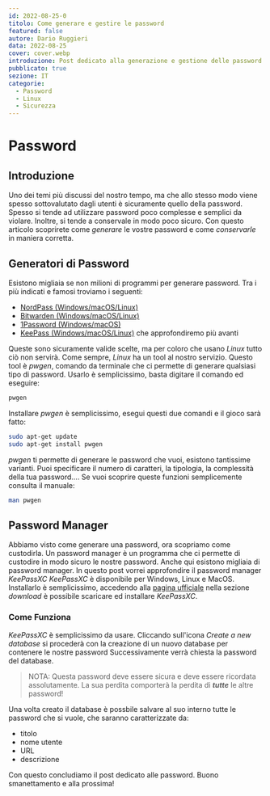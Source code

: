 ```yaml
---
id: 2022-08-25-0
titolo: Come generare e gestire le password
featured: false
autore: Dario Ruggieri
data: 2022-08-25
cover: cover.webp
introduzione: Post dedicato alla generazione e gestione delle password
pubblicato: true
sezione: IT
categorie: 
  - Password
  - Linux
  - Sicurezza
---
```


# Password

## Introduzione

Uno dei temi più discussi del nostro tempo, ma che allo stesso modo viene spesso sottovalutato dagli utenti è sicuramente quello della password. Spesso si tende ad utilizzare password poco complesse e semplici da violare. Inoltre, si tende a conservale in modo poco sicuro.
Con questo articolo scoprirete come _generare_ le vostre password e come _conservarle_ in maniera corretta.

## Generatori di Password

Esistono migliaia se non milioni di programmi per generare password. Tra i più indicati e famosi troviamo i seguenti:

- <a rel=”nofollow” href="https://nordpass.com/?utm_source=google&utm_medium=cpc&utm_campaign=10508415118&utm_content=103935798197&utm_term=nordpass&gclid=EAIaIQobChMIqpKMzdfi-QIVRpnVCh0_jA5WEAAYASAAEgK88fD_BwE" target="_blank" title="NordPass">NordPass (Windows/macOS/Linux)</a>
- <a rel=”nofollow” href="https://bitwarden.com/" target="_blank" title="Bitwarden">Bitwarden (Windows/macOS/Linux)</a>
- <a rel=”nofollow” href="https://1password.com/it/sign-up/?utm_source=google&utm_medium=cpc&utm_campaign=11596051800&utm_content=479150720150&utm_term=1password&gclid=EAIaIQobChMI0f7op9ji-QIVxI1oCR2zUgy3EAAYASAAEgIb2PD_BwE&gclsrc=aw.ds" target="_blank" title="1Password">1Password (Windows/macOS)</a>
- <a rel=”nofollow” href="https://www.keepassx.org/" target="_blank" title="KeePass">KeePass (Windows/macOS/Linux)</a> che approfondiremo più avanti

Queste sono sicuramente valide scelte, ma per coloro che usano _Linux_ tutto ciò non servirà. Come sempre, _Linux_ ha un tool al nostro servizio. Questo tool è _pwgen_, comando da terminale che ci permette di generare qualsiasi tipo di password. Usarlo è semplicissimo, basta digitare il comando ed eseguire:

```bash
pwgen
```

Installare _pwgen_ è semplicissimo, esegui questi due comandi e il gioco sarà fatto:

```bash
sudo apt-get update
sudo apt-get install pwgen
```

_pwgen_ ti permette di generare le password che vuoi, esistono tantissime varianti. Puoi specificare il numero di caratteri, la tipologia, la complessità della tua password....
Se vuoi scoprire queste funzioni semplicemente consulta il manuale:

```bash
man pwgen
```

## Password Manager

Abbiamo visto come generare una password, ora scopriamo come custodirla. Un password manager è un programma che ci permette di custodire in modo sicuro le nostre password. Anche qui esistono migliaia di password manager. In questo post vorrei approfondire il password manager _KeePassXC_
_KeePassXC_ è disponibile per Windows, Linux e MacOS. Installarlo è semplicissimo, accedendo alla <a href="https://keepassxc.org/" target="_blank" title="keepassxc">pagina ufficiale</a> nella sezione _download_ è possibile scaricare ed installare _KeePassXC_.

### Come Funziona

_KeePassXC_ è semplicissimo da usare. Cliccando sull'icona _Create a new database_ si procederà con la creazione di un nuovo database per contenere le nostre password
Successivamente verrà chiesta la password del database.

> NOTA: Questa password deve essere sicura e deve essere ricordata assolutamente. La sua perdita comporterà la perdita di **_tutte_** le altre password!

Una volta creato il database è possbile salvare al suo interno tutte le password che si vuole, che saranno caratterizzate da:

- titolo
- nome utente
- URL
- descrizione

Con questo concludiamo il post dedicato alle password. Buono smanettamento e alla prossima!